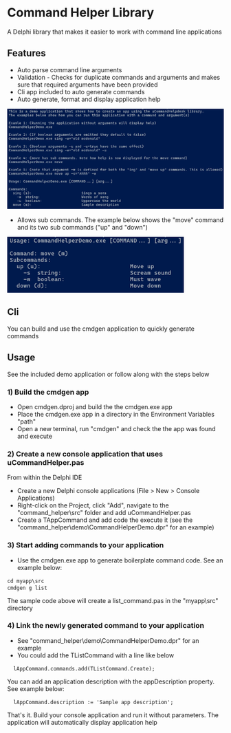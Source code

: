 # Command Helper Library

A Delphi library that makes it easier to work with command line applications

## Features

- Auto parse command line arguments
- Validation - Checks for duplicate commands and arguments and makes sure that required arguments have been provided
- Cli app included to auto generate commands
- Auto generate, format and display application help

![](/docs/images/screenshot1.png)

- Allows sub commands. The example below shows the "move" command and its two sub commands ("up" and "down")

![](/docs/images/screenshot2.png)

## Cli

You can build and use the cmdgen application to quickly generate commands

## Usage

See the included demo application or follow along with the steps below

### 1) Build the cmdgen app

- Open cmdgen.dproj and build the the cmdgen.exe app
- Place the cmdgen.exe app in a directory in the Environment Variables "path"
- Open a new terminal, run "cmdgen" and check the the app was found and execute

### 2) Create a new console application that uses uCommandHelper.pas

From within the Delphi IDE

- Create a new Delphi console applications (File > New > Console Applications)
- Right-click on the Project, click "Add", navigate to the "command_helper\src\" folder and add uCommandHelper.pas
- Create a TAppCommand and add code the execute it (see the "command_helper\demo\CommandHelperDemo.dpr" for an example)

### 3) Start adding commands to your application

- Use the cmdgen.exe app to generate boilerplate command code. See an example below:

```console
cd myapp\src
cmdgen g list
```

The sample code above will create a list_command.pas in the "myapp\src" directory

### 4) Link the newly generated command to your application

- See "command_helper\demo\CommandHelperDemo.dpr" for an example
- You could add the TListCommand with a line like below

```
  lAppCommand.commands.add(TListCommand.Create);
```

You can add an application description with the appDescription property. See example below:

```
  lAppCommand.description := 'Sample app description';
```

That's it. Build your console application and run it without parameters. The application will automatically display application help
